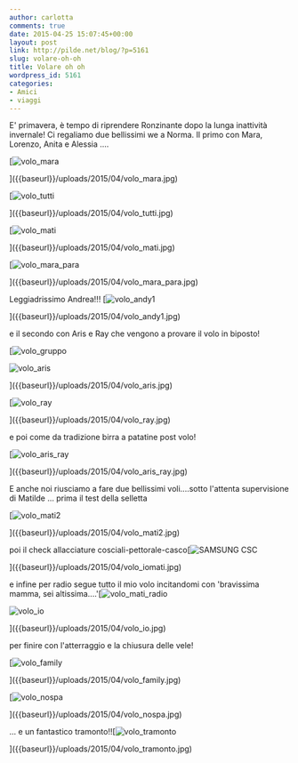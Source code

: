 ```yaml
---
author: carlotta
comments: true
date: 2015-04-25 15:07:45+00:00
layout: post
link: http://pilde.net/blog/?p=5161
slug: volare-oh-oh
title: Volare oh oh
wordpress_id: 5161
categories:
- Amici
- viaggi
---
```


E' primavera, è tempo di riprendere Ronzinante dopo la lunga inattività invernale! Ci regaliamo due bellissimi we a Norma. Il primo con Mara, Lorenzo, Anita e Alessia ....

[![volo_mara]({{baseurl}}/uploads/2015/04/volo_mara.jpg)


]({{baseurl}}/uploads/2015/04/volo_mara.jpg)


 [![volo_tutti]({{baseurl}}/uploads/2015/04/volo_tutti.jpg)


]({{baseurl}}/uploads/2015/04/volo_tutti.jpg)


 [![volo_mati]({{baseurl}}/uploads/2015/04/volo_mati.jpg)


]({{baseurl}}/uploads/2015/04/volo_mati.jpg)


 [![volo_mara_para]({{baseurl}}/uploads/2015/04/volo_mara_para.jpg)


]({{baseurl}}/uploads/2015/04/volo_mara_para.jpg)


Leggiadrissimo Andrea!!! [![volo_andy1]({{baseurl}}/uploads/2015/04/volo_andy1.jpg)


]({{baseurl}}/uploads/2015/04/volo_andy1.jpg)


e il secondo con Aris e Ray che vengono a provare il volo in biposto!

[![volo_gruppo]({{baseurl}}/uploads/2015/04/volo_gruppo.jpg)


![volo_aris]({{baseurl}}/uploads/2015/04/volo_aris.jpg)


]({{baseurl}}/uploads/2015/04/volo_aris.jpg)


 [![volo_ray]({{baseurl}}/uploads/2015/04/volo_ray.jpg)


]({{baseurl}}/uploads/2015/04/volo_ray.jpg)


e poi come da tradizione birra a patatine post volo!

[![volo_aris_ray]({{baseurl}}/uploads/2015/04/volo_aris_ray.jpg)


]({{baseurl}}/uploads/2015/04/volo_aris_ray.jpg)


E anche noi riusciamo a fare due bellissimi voli....sotto l'attenta supervisione di Matilde ... prima il test della selletta

[![volo_mati2]({{baseurl}}/uploads/2015/04/volo_mati2.jpg)


]({{baseurl}}/uploads/2015/04/volo_mati2.jpg)


poi il check allacciature cosciali-pettorale-casco[![SAMSUNG CSC]({{baseurl}}/uploads/2015/04/volo_iomati.jpg)


]({{baseurl}}/uploads/2015/04/volo_iomati.jpg)


e infine per radio segue tutto il mio volo incitandomi con 'bravissima mamma, sei altissima....'[![volo_mati_radio]({{baseurl}}/uploads/2015/04/volo_mati_radio.jpg)


![volo_io]({{baseurl}}/uploads/2015/04/volo_io.jpg)


]({{baseurl}}/uploads/2015/04/volo_io.jpg)


per finire con l'atterraggio e la chiusura delle vele!

[![volo_family]({{baseurl}}/uploads/2015/04/volo_family.jpg)


]({{baseurl}}/uploads/2015/04/volo_family.jpg)




[![volo_nospa]({{baseurl}}/uploads/2015/04/volo_nospa.jpg)


]({{baseurl}}/uploads/2015/04/volo_nospa.jpg)


... e un fantastico tramonto!![![volo_tramonto]({{baseurl}}/uploads/2015/04/volo_tramonto.jpg)


]({{baseurl}}/uploads/2015/04/volo_tramonto.jpg)



